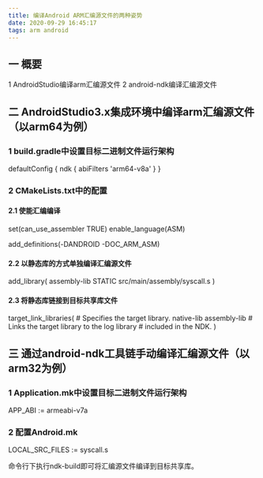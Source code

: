 ```yaml
---
title: 编译Android ARM汇编源文件的两种姿势
date: 2020-09-29 16:45:17
tags: arm android
---
```

## 一 概要
1 AndroidStudio编译arm汇编源文件
2 android-ndk编译汇编源文件

## 二 AndroidStudio3.x集成环境中编译arm汇编源文件（以arm64为例）

### 1 build.gradle中设置目标二进制文件运行架构
defaultConfig {
        ndk {
            abiFilters 'arm64-v8a'
        }
    }

### 2 CMakeLists.txt中的配置

#### 2.1 使能汇编编译
set(can_use_assembler TRUE)
enable_language(ASM)

add_definitions(-DANDROID -DOC_ARM_ASM)

#### 2.2 以静态库的方式单独编译汇编源文件
add_library( assembly-lib STATIC
             src/main/assembly/syscall.s )


#### 2.3 将静态库链接到目标共享库文件
target_link_libraries( # Specifies the target library.
                       native-lib
                       assembly-lib
                       # Links the target library to the log library
                       # included in the NDK.
                        )

## 三 通过android-ndk工具链手动编译汇编源文件（以arm32为例）

### 1 Application.mk中设置目标二进制文件运行架构
APP_ABI := armeabi-v7a

### 2 配置Android.mk
LOCAL_SRC_FILES := syscall.s

命令行下执行ndk-build即可将汇编源文件编译到目标共享库。
